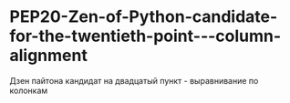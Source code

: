 # PEP20-Zen-of-Python-candidate-for-the-twentieth-point---column-alignment
Дзен пайтона кандидат на двадцатый пункт - выравнивание по колонкам
